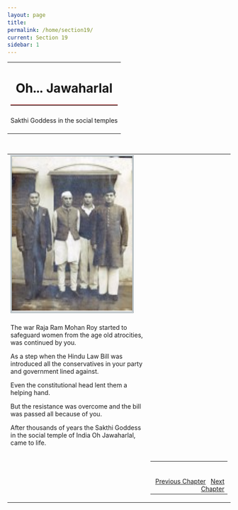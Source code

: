 ```yaml
---
layout: page
title: 
permalink: /home/section19/
current: Section 19
sidebar: 1
---
```

<table width="100%" cellspacing="0" cellpadding="0" border="0">
<tbody>
<tr>
<td colspan="2">
<h1 align="center">Oh... Jawaharlal</h1>
<hr width="100%" style="margin-top: 20px;margin-bottom: 20px;border: 0;border-top: 1px solid #930000;">
</td>
</tr>
<td align="left">
Sakthi Goddess in the social temples<br><br>
</td>
</tbody></table>
<table width="100%">
<tbody><tr><td>
<div id="authorpicbox">
    <img src="/nehru/11.png" width="280" height="350" class="authorPicLeft"></div>
</tr>
</td><td>
<div class="normal-text">
<p>

The war
Raja Ram Mohan Roy started
to safeguard women
from the age old atrocities,
was continued by you.
</p>
<p>
As a step
when the Hindu Law Bill
was introduced
all the conservatives
in your party and government
lined against.
</p>
<p>
Even the constitutional head
lent them a helping hand.
</p>
<p>
But the resistance was overcome and
the bill was passed
all because of you.
</p>
<p>
After thousands of years
the Sakthi Goddess
in the social temple of India
Oh Jawaharlal,
came to life.
</p>
</td>
<br>
<tr>
<td width="125">&nbsp;</td>
<td>
<table width="100%">
<tbody><tr>
<td align="right">
<br>
<br>
<a class="btn btn-default" href="/home/section18" role="button">Previous Chapter</a> &nbsp; <a class="btn btn-default" href="/home/section20" role="button">Next Chapter</a>
</td>
</tr>
</tbody></table>
</td>
</tr>
</tbody>
</table>
<style type="text/css">
#authorpicbox {
line-height: 10px;
color: #666;
text-align: right;
float: left;
width: 272px;
margin-right: 30px;
margin-bottom: 5px;
letter-spacing: 0em;
}
.authorPicLeft {
border: 3px double #86959C;
}
</style>